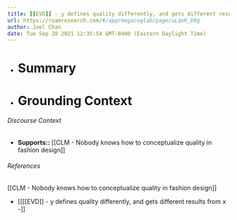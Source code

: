 ```yaml
---
title: [[EVD]] - y defines quality differently, and gets different results from x -
url: https://roamresearch.com/#/app/megacoglab/page/uLqxK_D0g
author: Joel Chan
date: Tue Sep 28 2021 12:35:54 GMT-0400 (Eastern Daylight Time)
---
```


- # Summary
- # Grounding Context

###### Discourse Context

- **Supports::** [[CLM - Nobody knows how to conceptualize quality in fashion design]]

###### References

[[CLM - Nobody knows how to conceptualize quality in fashion design]]

- [[[[EVD]] - y defines quality differently, and gets different results from x -]]
